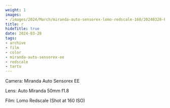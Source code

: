 ```yaml
---
weight: 1
images:
- /images/2024/March/miranda-auto-sensorex-lomo-redscale-160/20240328-Photo17_22.jpg
title: r
hideTitle: true
date: 2024-03-28
tags:
- archive
- film
- color
- miranda-auto-sensorex-ee
- redscale
- tartu
---
```


Camera: Miranda Auto Sensorex EE

Lens: Auto Miranda 50mm f1.8

Film: Lomo Redscale (Shot at 160 ISO)